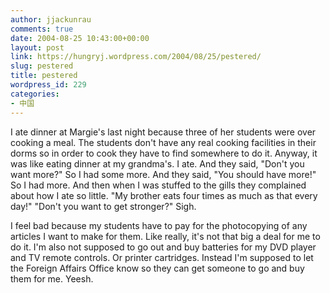 ```yaml
---
author: jjackunrau
comments: true
date: 2004-08-25 10:43:00+00:00
layout: post
link: https://hungryj.wordpress.com/2004/08/25/pestered/
slug: pestered
title: pestered
wordpress_id: 229
categories:
- 中国
---
```


I ate dinner at Margie's last night because three of her students were over cooking a meal.  The students don't have any real cooking facilities in their dorms so in order to cook they have to find somewhere to do it.  Anyway, it was like eating dinner at my grandma's.  I ate.  And they said, "Don't you want more?"  So I had some more.  And they said, "You should have more!" So I had more.  And then when I was stuffed to the gills they complained about how I ate so little.  "My brother eats four times as much as that every day!"  "Don't you want to get stronger?"  Sigh.
  

  
I feel bad because my students have to pay for the photocopying of any articles I want to make for them.  Like really, it's not that big a deal for me to do it.  I'm also not supposed to go out and buy batteries for my DVD player and TV remote controls.  Or printer cartridges.  Instead I'm supposed to let the Foreign Affairs Office know so they can get someone to go and buy them for me.  Yeesh.
